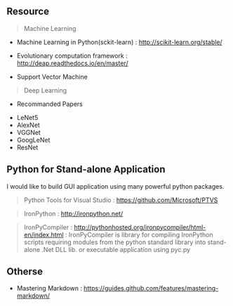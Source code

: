 ## Resource

> Machine Learning

* Machine Learning in Python(sckit-learn) : http://scikit-learn.org/stable/
* Evolutionary computation framework : http://deap.readthedocs.io/en/master/

* Support Vector Machine

> Deep Learning

* Recommanded Papers
 - LeNet5
 - AlexNet
 - VGGNet
 - GoogLeNet
 - ResNet


## Python for Stand-alone Application
I would like to build GUI application using many powerful python packages.
> Python Tools for Visual Studio : https://github.com/Microsoft/PTVS

> IronPython : http://ironpython.net/

> IronPyCompiler : http://pythonhosted.org/ironpycompiler/html-en/index.html
 : IronPyCompiler is library for compiling IronPython scripts requiring modules from the python standard library into stand-alone .Net DLL lib. or executable application using pyc.py


## Otherse
* Mastering Markdown : https://guides.github.com/features/mastering-markdown/
